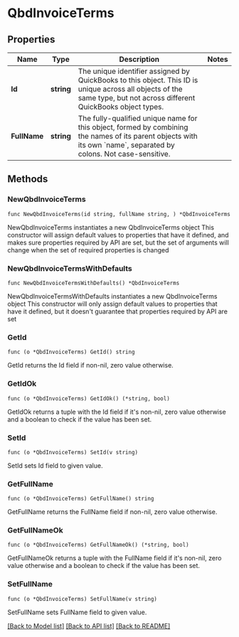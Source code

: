 # QbdInvoiceTerms

## Properties

Name | Type | Description | Notes
------------ | ------------- | ------------- | -------------
**Id** | **string** | The unique identifier assigned by QuickBooks to this object. This ID is unique across all objects of the same type, but not across different QuickBooks object types. | 
**FullName** | **string** | The fully-qualified unique name for this object, formed by combining the names of its parent objects with its own &#x60;name&#x60;, separated by colons. Not case-sensitive. | 

## Methods

### NewQbdInvoiceTerms

`func NewQbdInvoiceTerms(id string, fullName string, ) *QbdInvoiceTerms`

NewQbdInvoiceTerms instantiates a new QbdInvoiceTerms object
This constructor will assign default values to properties that have it defined,
and makes sure properties required by API are set, but the set of arguments
will change when the set of required properties is changed

### NewQbdInvoiceTermsWithDefaults

`func NewQbdInvoiceTermsWithDefaults() *QbdInvoiceTerms`

NewQbdInvoiceTermsWithDefaults instantiates a new QbdInvoiceTerms object
This constructor will only assign default values to properties that have it defined,
but it doesn't guarantee that properties required by API are set

### GetId

`func (o *QbdInvoiceTerms) GetId() string`

GetId returns the Id field if non-nil, zero value otherwise.

### GetIdOk

`func (o *QbdInvoiceTerms) GetIdOk() (*string, bool)`

GetIdOk returns a tuple with the Id field if it's non-nil, zero value otherwise
and a boolean to check if the value has been set.

### SetId

`func (o *QbdInvoiceTerms) SetId(v string)`

SetId sets Id field to given value.


### GetFullName

`func (o *QbdInvoiceTerms) GetFullName() string`

GetFullName returns the FullName field if non-nil, zero value otherwise.

### GetFullNameOk

`func (o *QbdInvoiceTerms) GetFullNameOk() (*string, bool)`

GetFullNameOk returns a tuple with the FullName field if it's non-nil, zero value otherwise
and a boolean to check if the value has been set.

### SetFullName

`func (o *QbdInvoiceTerms) SetFullName(v string)`

SetFullName sets FullName field to given value.



[[Back to Model list]](../README.md#documentation-for-models) [[Back to API list]](../README.md#documentation-for-api-endpoints) [[Back to README]](../README.md)


